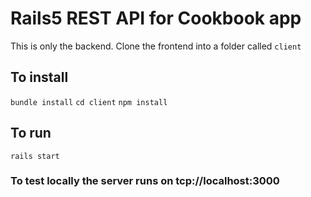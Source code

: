 # Rails5 REST API for Cookbook app
This is only the backend.  Clone the frontend into a folder called `client`

## To install
`bundle install`
`cd client`
`npm install`

## To run
`rails start`

### To test locally the server runs on tcp://localhost:3000
